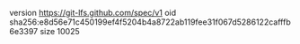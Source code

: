 version https://git-lfs.github.com/spec/v1
oid sha256:e8d56e71c450199ef4f5204b4a8722ab119fee31f067d5286122cafffb6e3397
size 10025
